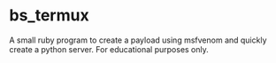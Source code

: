 # bs_termux
A small ruby ​​program to create a payload using msfvenom and quickly create a python server. For educational purposes only.
